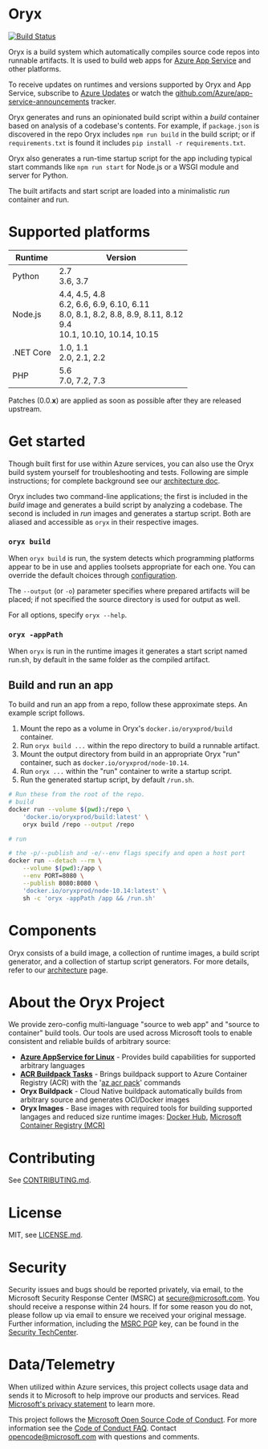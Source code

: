 # Oryx

[![Build Status](https://devdiv.visualstudio.com/DevDiv/_apis/build/status/Oryx/Oryx-BuildImage?branchName=master)](https://devdiv.visualstudio.com/DevDiv/_build/latest?definitionId=9922?branchName=master)

Oryx is a build system which automatically compiles source code repos into
runnable artifacts. It is used to build web apps for [Azure App Service](https://docs.microsoft.com/en-us/azure/app-service/configure-common) and
other platforms.

To receive updates on runtimes and versions supported by Oryx and App Service,
subscribe to [Azure Updates][] or watch the
[github.com/Azure/app-service-announcements](https://github.com/Azure/app-service-announcements)
tracker.

[Azure App Service]: https://azure.microsoft.com/services/app-service/
[Azure Updates]: https://azure.microsoft.com/updates

Oryx generates and runs an opinionated build script within a *build* container
based on analysis of a codebase's contents. For example, if `package.json` is
discovered in the repo Oryx includes `npm run build` in the build script; or if
`requirements.txt` is found it includes `pip install -r requirements.txt`.

Oryx also generates a run-time startup script for the app including typical
start commands like  `npm run start` for Node.js or a WSGI module and server
for Python.

The built artifacts and start script are loaded into a minimalistic *run*
container and run.

# Supported platforms

Runtime | Version
--------|--------
Python  | 2.7<br />3.6, 3.7
Node.js | 4.4, 4.5, 4.8<br />6.2, 6.6, 6.9, 6.10, 6.11<br />8.0, 8.1, 8.2, 8.8, 8.9, 8.11, 8.12<br />9.4<br />10.1, 10.10, 10.14, 10.15
.NET Core | 1.0, 1.1<br />2.0, 2.1, 2.2
PHP     | 5.6<br />7.0, 7.2, 7.3

Patches (0.0.**x**) are applied as soon as possible after they are released upstream.

# Get started

Though built first for use within Azure services, you can also use the Oryx
build system yourself for troubleshooting and tests. Following are simple
instructions; for complete background see our [architecture
doc](./doc/architecture.md).

Oryx includes two command-line applications; the first is included in the
*build* image and generates a build script by analyzing a codebase. The second
is included in *run* images and generates a startup script. Both are aliased
and accessible as `oryx` in their respective images.

### `oryx build`

When `oryx build` is run, the system detects which programming platforms appear
to be in use and applies toolsets appropriate for each one. You can override
the default choices through [configuration](./doc/configuration.md#oryx-configuration).

The `--output` (or `-o`)  parameter specifies where prepared artifacts will be
placed; if not specified the source directory is used for output as well.

For all options, specify `oryx --help`.

### `oryx -appPath`

When `oryx` is run in the runtime images it generates a start script named
run.sh, by default in the same folder as the compiled artifact.

## Build and run an app

To build and run an app from a repo, follow these approximate steps. An example
script follows.

1. Mount the repo as a volume in Oryx's `docker.io/oryxprod/build` container.
1. Run `oryx build ...` within the repo directory to build a runnable artifact.
1. Mount the output directory from build in an appropriate Oryx "run"
   container, such as `docker.io/oryxprod/node-10.14`.
1. Run `oryx ...` within the "run" container to write a startup script.
1. Run the generated startup script, by default `/run.sh`.

```bash
# Run these from the root of the repo.
# build
docker run --volume $(pwd):/repo \
    'docker.io/oryxprod/build:latest' \
    oryx build /repo --output /repo

# run

# the -p/--publish and -e/--env flags specify and open a host port
docker run --detach --rm \
    --volume $(pwd):/app \
    --env PORT=8080 \
    --publish 8080:8080 \
    'docker.io/oryxprod/node-10.14:latest' \
    sh -c 'oryx -appPath /app && /run.sh'
```

# Components

Oryx consists of a build image, a collection of runtime images, a build script generator, and a collection of
startup script generators. For more details, refer to our [architecture](./doc/architecture.md) page.

# About the Oryx Project
We provide zero-config multi-language "source to web app" and "source to container" build tools.  Our tools are used across Microsoft tools to enable consistent and reliable builds of arbitrary source:

 * **[Azure AppService for Linux](./README.md)** - Provides build capabilities for supported arbitrary languages
 * **[ACR Buildpack Tasks](https://docs.microsoft.com/en-us/cli/azure/acr?view=azure-cli-latest#az-acr-pack)** - Brings buildpack support to Azure Container Registry (ACR) with the '[az acr pack](https://docs.microsoft.com/en-us/cli/azure/acr?view=azure-cli-latest#az-acr-pack)' commands
 * **Oryx Buildpack** - Cloud Native buildpack automatically builds from arbitrary source and generates OCI/Docker images 
 * **Oryx Images** - Base images with required tools for building supported langages and reduced size runtime images: [Docker Hub](https://hub.docker.com/_/microsoft-oryx-images), [Microsoft Container Registry (MCR)](https://azure.microsoft.com/en-us/blog/microsoft-syndicates-container-catalog/)


# Contributing

See [CONTRIBUTING.md](./CONTRIBUTING.md).

# License

MIT, see [LICENSE.md](./LICENSE.md).

# Security

Security issues and bugs should be reported privately, via email, to the
Microsoft Security Response Center (MSRC) at
[secure@microsoft.com](mailto:secure@microsoft.com). You should receive a
response within 24 hours. If for some reason you do not, please follow up via
email to ensure we received your original message. Further information,
including the [MSRC
PGP](https://technet.microsoft.com/en-us/security/dn606155) key, can be found
in the [Security
TechCenter](https://technet.microsoft.com/en-us/security/default).

# Data/Telemetry

When utilized within Azure services, this project collects usage data and
sends it to Microsoft to help improve our products and services. Read
[Microsoft's privacy statement][] to learn more.

[Microsoft's privacy statement]: http://go.microsoft.com/fwlink/?LinkId=521839

This project follows the [Microsoft Open Source Code of Conduct][coc]. For
more information see the [Code of Conduct FAQ][cocfaq]. Contact
[opencode@microsoft.com][cocmail] with questions and comments.

[coc]: https://opensource.microsoft.com/codeofconduct/
[cocfaq]: https://opensource.microsoft.com/codeofconduct/faq/
[cocmail]: mailto:opencode@microsoft.com
